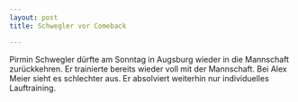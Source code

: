 ```yaml
---
layout: post
title: Schwegler vor Comeback

---
```


Pirmin Schwegler dürfte am Sonntag in Augsburg wieder in die Mannschaft zurückkehren. Er trainierte bereits wieder voll mit der Mannschaft. Bei Alex Meier sieht es schlechter aus. Er absolviert weiterhin nur individuelles Lauftraining.


